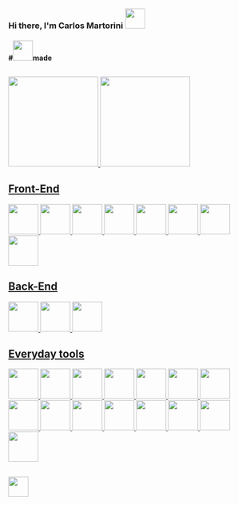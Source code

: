 ### Hi there, I'm Carlos Martorini <img height="40em" src="https://images.emojiterra.com/google/android-pie/512px/1f44b.png">
<h4>#<img height="40em" src="https://avatars.githubusercontent.com/u/56847172?s=200&v=4">made</h4>

##

<div>
  <a href="https://github.com/CarlosMartorini">
  <img height="180em" src="https://github-readme-stats.vercel.app/api/top-langs/?username=CarlosMartorini&layout=compact&langs_count=7&theme=tokyonight"/>
  <img height="180em" src="https://github-readme-stats.vercel.app/api?username=CarlosMartorini&show_icons=true&theme=tokyonight&include_all_commits=true&count_private=true"/>
</div>

##
<div>
  <div>
    <h2>Front-End</h2>
    <img height="60em" src="https://pics.freeicons.io/uploads/icons/png/14072054271548141949-512.png">
    <img height="60em" src="https://pics.freeicons.io/uploads/icons/png/21337745421536211768-512.png">
    <img height="60em" src="https://pics.freeicons.io/uploads/icons/png/21088442871540553614-512.png">
    <img height="60em" src="https://pics.freeicons.io/uploads/icons/png/20167174151551942641-512.png">
    <img height="60em" src="https://pics.freeicons.io/uploads/icons/png/14678610731551953708-512.png">
    <img height="60em" src="https://pics.freeicons.io/uploads/icons/png/9818154791551942292-512.png">
    <img height="60em" src="https://www.styled-components.com/atom.png">
    <img height="60em" src="https://material-ui.com/static/logo.png">
  </div>
  <div>
    <h2>Back-End</h2>
    <img height="60em" src="https://pics.freeicons.io/uploads/icons/png/12785093741551942290-512.png">
    <img height="60em" src="https://pics.freeicons.io/uploads/icons/png/608070591536298181-512.png">
    <img height="60em" src="https://pics.freeicons.io/uploads/icons/png/9686895801536233213-512.png">
  </div>
  <div>
    <h2>Everyday tools</h2>
    <img height="60em" src="https://pics.freeicons.io/uploads/icons/png/7781217021556105338-512.png">
    <img height="60em" src="https://pics.freeicons.io/uploads/icons/png/9374299221540553610-512.png">
    <img height="60em" src="https://pics.freeicons.io/uploads/icons/png/19608875881557740376-512.png">
    <img height="60em" src="https://upload.wikimedia.org/wikipedia/commons/thumb/9/9a/Visual_Studio_Code_1.35_icon.svg/600px-Visual_Studio_Code_1.35_icon.svg.png">
    <img height="60em" src="https://icons.iconarchive.com/icons/papirus-team/papirus-apps/512/insomnia-icon.png">
    <img height="60em" src="https://pics.freeicons.io/uploads/icons/png/16475775581551942134-512.png">
    <img height="60em" src="https://pics.freeicons.io/uploads/icons/png/14657432461551953703-512.png">
    <img height="60em" src="https://image.flaticon.com/icons/png/512/2111/2111615.png">
    <img height="60em" src="https://seeklogo.com/images/Z/zoom-fondo-blanco-vertical-logo-F819E1C283-seeklogo.com.png">
    <img height="60em" src="https://cdn.worldvectorlogo.com/logos/notion-logo-1.svg">
    <img height="60em" src="https://pics.freeicons.io/uploads/icons/png/9655574981556105319-512.png">
    <img height="60em" src="https://daily-now-res.cloudinary.com/image/upload/v1614088267/landing/Daily.dev_logo.png">
    <img height="60em" src="https://upload.wikimedia.org/wikipedia/commons/thumb/e/ef/Stack_Overflow_icon.svg/768px-Stack_Overflow_icon.svg.png">
    <img height="60em" src="https://pics.freeicons.io/uploads/icons/png/10412341841540553610-512.png">
    <img height="60em" src="https://pics.freeicons.io/uploads/icons/png/11009343661540553611-512.png">
  </div>
</div>

##

<a href="https://www.linkedin.com/in/carlosmartorini/" target="_blank"><img height="40em" src="https://img.shields.io/badge/-LinkedIn-%230077B5?style=for-the-badge&logo=linkedin&logoColor=white" target="_blank"></a> 
 
